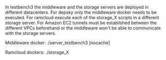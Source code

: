 In testbench3 the middleware and the storage servers are deployed in different datacenters.
For depsky only the middleware docker needs to be executed. For ramcloud execute each of the storage_X scripts in a different storage server. For Amazon EC2 tunnels must be estabilshed between the different VPCs beforehand or the middleware won't be able to communicate with the storage servers.

Middleware docker:
./server_testbench3 <backend> [nocache]

Ramcloud dockers:
./storage_X <zookeeper ip:zookeeper port> <own server ip>